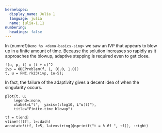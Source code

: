 ```yaml
---
kernelspec:
  display_name: Julia 1
  language: julia
  name: julia-1.11
numbering:
  headings: false
---
```

In {numref}`Demo %s <demo-basics-sing>` we saw an IVP that appears to blow up in a finite amount of time. Because the solution increases so rapidly as it approaches the blowup, adaptive stepping is required even to get close.

```{code-cell}
f(u, p, t) = (t + u)^2
ivp = ODEProblem(f, 1, (0.0, 1.0))
t, u = FNC.rk23(ivp, 1e-5);
```

In fact, the failure of the adaptivity gives a decent idea of when the singularity occurs.

```{code-cell}
plot(t, u;
    legend=:none,
    xlabel=L"t",  yaxis=(:log10, L"u(t)"), 
    title="Finite-time blowup")

tf = t[end]
vline!([tf], l=:dash)
annotate!(tf, 1e5, latexstring(@sprintf("t = %.6f ", tf)), :right)
```
